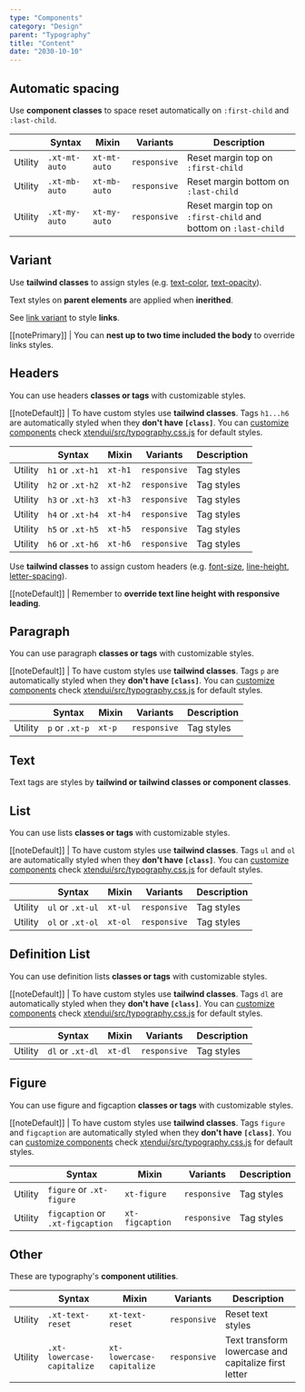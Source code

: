 ```yaml
---
type: "Components"
category: "Design"
parent: "Typography"
title: "Content"
date: "2030-10-10"
---
```


## Automatic spacing

Use **component classes** to space reset automatically on `:first-child` and `:last-child`.

<div class="xt-overflow-sub overflow-y-hidden overflow-x-scroll my-5 xt-my-auto w-full">

|                      | Syntax                          | Mixin            | Variants               | Description                   |
| ----------------------- | ----------------------------------------- | -----------------------------| ----------------------------- | ----------------------------- |
| Utility                  | `.xt-mt-auto`                     | `xt-mt-auto`                | `responsive`                | Reset margin top on `:first-child`            |
| Utility                  | `.xt-mb-auto`                     | `xt-mb-auto`                | `responsive`                | Reset margin bottom on `:last-child`            |
| Utility                  | `.xt-my-auto`                     | `xt-my-auto`                | `responsive`                | Reset margin top on `:first-child` and bottom on `:last-child`            |

</div>

## Variant

Use **tailwind classes** to assign styles (e.g. [text-color](https://tailwindcss.com/docs/text-color), [text-opacity](https://tailwindcss.com/docs/text-opacity)).

Text styles on **parent elements** are applied when **inerithed**.

See [link variant](/components/link#variant) to style **links**.

[[notePrimary]]
| You can **nest up to two time included the body** to override links styles.

<demo>
  <demoinline src="demos/components/typography/variant">
  </demoinline>
</demo>

## Headers

You can use headers **classes or tags** with customizable styles.

[[noteDefault]]
| To have custom styles use **tailwind classes**. Tags `h1...h6` are automatically styled when they **don't have `[class]`**. You can [customize components](/components/preset#customization) check [xtendui/src/typography.css.js](https://github.com/minimit/xtendui/blob/beta/src/typography.css.js) for default styles.

<div class="xt-overflow-sub overflow-y-hidden overflow-x-scroll my-5 xt-my-auto w-full">

|                      | Syntax                          | Mixin            | Variants               | Description                   |
| ----------------------- | ---------------------------- | -----------------| ----------------------------- |----------------------------- |
| Utility                  | `h1` or `.xt-h1`       | `xt-h1`                | `responsive`                | Tag styles            |
| Utility                  | `h2` or `.xt-h2`       | `xt-h2`                | `responsive`                | Tag styles            |
| Utility                  | `h3` or `.xt-h3`       | `xt-h3`                | `responsive`                | Tag styles            |
| Utility                  | `h4` or `.xt-h4`       | `xt-h4`                | `responsive`                | Tag styles            |
| Utility                  | `h5` or `.xt-h5`       | `xt-h5`                | `responsive`                | Tag styles            |
| Utility                  | `h6` or `.xt-h6`       | `xt-h6`                | `responsive`                | Tag styles            |

</div>

<demo>
  <demoinline src="demos/components/typography/headers">
  </demoinline>
</demo>

Use **tailwind classes** to assign custom headers (e.g. [font-size](https://tailwindcss.com/docs/font-size), [line-height](https://tailwindcss.com/docs/line-height), [letter-spacing](https://tailwindcss.com/docs/letter-spacing)).

[[noteDefault]]
| Remember to **override text line height with responsive leading**.

<demo>
  <demoinline src="demos/components/typography/headers-custom">
  </demoinline>
</demo>

## Paragraph

You can use paragraph **classes or tags** with customizable styles.

[[noteDefault]]
| To have custom styles use **tailwind classes**. Tags `p` are automatically styled when they **don't have `[class]`**. You can [customize components](/components/preset#customization) check [xtendui/src/typography.css.js](https://github.com/minimit/xtendui/blob/beta/src/typography.css.js) for default styles.

<div class="xt-overflow-sub overflow-y-hidden overflow-x-scroll my-5 xt-my-auto w-full">

|                      | Syntax                          | Mixin            | Variants               | Description                   |
| ----------------------- | ---------------------------- | -----------------| ----------------------------- |----------------------------- |
| Utility                  | `p` or `.xt-p`       | `xt-p`                | `responsive`                | Tag styles            |

</div>

<demo>
  <demoinline src="demos/components/typography/paragraph">
  </demoinline>
</demo>

## Text

Text tags are styles by **tailwind or tailwind classes or component classes**.

<demo>
  <demoinline src="demos/components/typography/text">
  </demoinline>
</demo>

## List

You can use lists **classes or tags** with customizable styles.

[[noteDefault]]
| To have custom styles use **tailwind classes**. Tags `ul` and `ol` are automatically styled when they **don't have `[class]`**. You can [customize components](/components/preset#customization) check [xtendui/src/typography.css.js](https://github.com/minimit/xtendui/blob/beta/src/typography.css.js) for default styles.

<div class="xt-overflow-sub overflow-y-hidden overflow-x-scroll my-5 xt-my-auto w-full">

|                      | Syntax                          | Mixin            | Variants               | Description                   |
| ----------------------- | ---------------------------- | -----------------| ----------------------------- |----------------------------- |
| Utility                  | `ul` or `.xt-ul`       | `xt-ul`                | `responsive`                | Tag styles            |
| Utility                  | `ol` or `.xt-ol`       | `xt-ol`                | `responsive`                | Tag styles            |

</div>

<demo>
  <demoinline src="demos/components/typography/list">
  </demoinline>
</demo>

## Definition List

You can use definition lists **classes or tags** with customizable styles.

[[noteDefault]]
| To have custom styles use **tailwind classes**. Tags `dl` are automatically styled when they **don't have `[class]`**. You can [customize components](/components/preset#customization) check [xtendui/src/typography.css.js](https://github.com/minimit/xtendui/blob/beta/src/typography.css.js) for default styles.

<div class="xt-overflow-sub overflow-y-hidden overflow-x-scroll my-5 xt-my-auto w-full">

|                      | Syntax                          | Mixin            | Variants               | Description                   |
| ----------------------- | ---------------------------- | -----------------| ----------------------------- |----------------------------- |
| Utility                  | `dl` or `.xt-dl`       | `xt-dl`                | `responsive`                | Tag styles            |

</div>

<demo>
  <demoinline src="demos/components/typography/definition-list">
  </demoinline>
</demo>

## Figure

You can use figure and figcaption **classes or tags** with customizable styles.

[[noteDefault]]
| To have custom styles use **tailwind classes**. Tags `figure` and `figcaption` are automatically styled when they **don't have `[class]`**. You can [customize components](/components/preset#customization) check [xtendui/src/typography.css.js](https://github.com/minimit/xtendui/blob/beta/src/typography.css.js) for default styles.

<div class="xt-overflow-sub overflow-y-hidden overflow-x-scroll my-5 xt-my-auto w-full">

|                      | Syntax                          | Mixin            | Variants               | Description                   |
| ----------------------- | ---------------------------- | -----------------| ----------------------------- |----------------------------- |
| Utility                  | `figure` or `.xt-figure`       | `xt-figure`                | `responsive`                | Tag styles            |
| Utility                  | `figcaption` or `.xt-figcaption`       | `xt-figcaption`                | `responsive`                | Tag styles            |

</div>

<demo>
  <demoinline src="demos/components/typography/figure">
  </demoinline>
</demo>

## Other

These are typography's **component utilities**.

<div class="xt-overflow-sub overflow-y-hidden overflow-x-scroll my-5 xt-my-auto w-full">

|                      | Syntax                          | Mixin            | Variants               | Description                   |
| ----------------------- | ---------------------------- | -----------------| ----------------------------- |----------------------------- |
| Utility                  | `.xt-text-reset`       | `xt-text-reset`                | `responsive`                | Reset text styles            |
| Utility                  | `.xt-lowercase-capitalize`       | `xt-lowercase-capitalize`                | `responsive`                | Text transform lowercase and capitalize first letter            |

</div>

